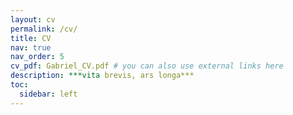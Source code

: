 ```yaml
---
layout: cv
permalink: /cv/
title: CV
nav: true
nav_order: 5
cv_pdf: Gabriel_CV.pdf # you can also use external links here
description: ***vita brevis, ars longa***
toc:
  sidebar: left
---
```

